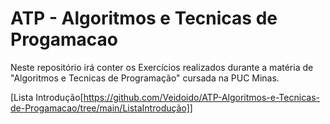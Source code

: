 # ATP - Algoritmos e Tecnicas de Progamacao

Neste repositório irá conter os Exercícios realizados durante a matéria de "Algoritmos e Tecnicas de Programação" cursada na PUC Minas.

[Lista Introdução[https://github.com/Veidoido/ATP-Algoritmos-e-Tecnicas-de-Progamacao/tree/main/ListaIntrodução]]
